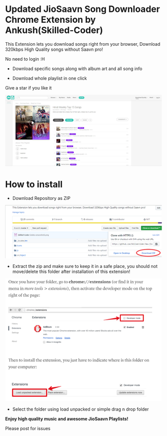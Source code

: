 # Updated JioSaavn Song Downloader Chrome Extension by Ankush(Skilled-Coder)

This Extension lets you download songs right from your browser, Download 320kbps High Quality songs without Saavn pro! 

No need to login :H

* Download specific songs along with album art and all song info

* Download whole playlist in one click

Give a star if you like it

![Screenshot](screenshot.png)
# How to install

* Download Repository as ZIP

![Screenshot](zip.png)

* Extract the zip and make sure to keep it in a safe place, you should not move/delete this folder after installation of this extension!

![Screenshot](load.png)

* Select the folder using load unpacked or simple drag n drop folder

**Enjoy high quality music and awesome JioSaavn Playlists!**

Please post for issues
